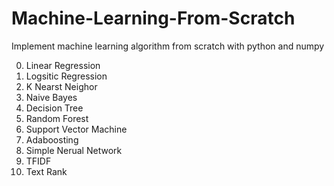 # Machine-Learning-From-Scratch

Implement machine learning algorithm from scratch with python and numpy


0. Linear Regression
1. Logsitic Regression
2. K Nearst Neighor
3. Naive Bayes
4. Decision Tree
5. Random Forest
6. Support Vector Machine
7. Adaboosting
8. Simple Nerual Network
9. TFIDF 
10. Text Rank
